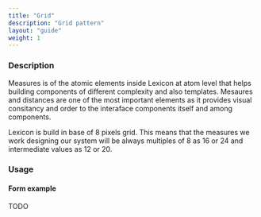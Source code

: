```yaml
---
title: "Grid"
description: "Grid pattern"
layout: "guide"
weight: 1
---
```


### Description
Measures is of the atomic elements inside Lexicon at atom level that helps building components of different complexity and also templates. Mesaures and distances are one of the most important elements as it provides visual consitancy and order to the interaface components itself and among components.

Lexicon is build in base of 8 pixels grid. This means that the measures we work designing our system will be always multiples of 8 as 16 or 24 and intermediate values as 12 or 20.

### Usage

#### Form example



TODO